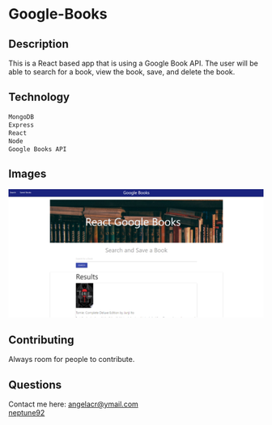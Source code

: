 # Google-Books

  ## Description
  This is a React based app that is using a Google Book API. The user will be able to search for a book,
  view the book, save, and delete the book.
 
  ## Technology
    MongoDB
    Express
    React
    Node
    Google Books API

  ## Images
   ![Search](client\src\images\layout.PNG)

  ## Contributing
  Always room for people to contribute.

  ## Questions
  Contact me here: angelacr@ymail.com
  <br>
  [neptune92](github.com/neptune92)
